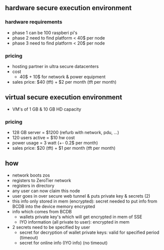## hardware secure execution environment

### hardware requirements

- phase 1 can be 100 raspberi pi's
- phase 2 need to find platform < 40$ per node
- phase 3 need to find platform < 20$ per node

### pricing

- hosting partner in ultra secure datacenters
- cost
	- 40$ + 10$ for network & power equipment
- sales price: $40 (tft) + $2 per month (tft per month)

## virtual secure execution environment

- VM's of 1 GB & 10 GB HD capacity

### pricing

- 128 GB server = $1200 (refurb with network, pdu, ...)
- 120 users active = $10 hw cost
- power usage = 3 watt 	 (+- 0.2$ per month)
- sales price: $20 (tft) + $1 per month (tft per month)


## how

- network boots zos
- registers to ZeroTier network
- registers in directory
- any user can now claim this node 
- user goes in over secure web tunnel & puts private key & secrets (2)
- this info only stored in mem (encrypted): secret needed to put info from BCDB into the device memory encrypted
- info which comes from BCDB
	- wallets private key's which will get encrypted in mem of SSE
	- IYO information (all private to user): encrypted in mem
- 2 secrets need to be specified by user
	- secret for decryption of wallet private keys: valid for specified period (timeout)
	- secret for online info (IYO info) (no timeout)
